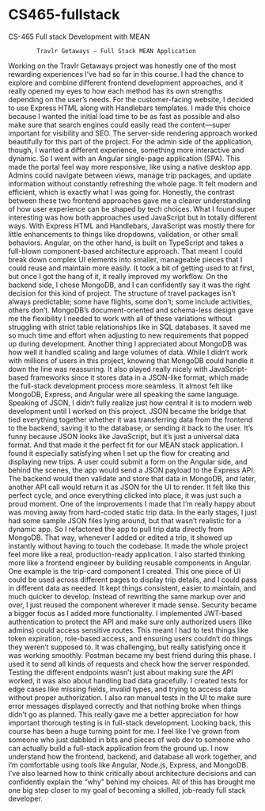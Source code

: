 # CS465-fullstack
CS-465 Full stack Development with MEAN

            Travlr Getaways – Full Stack MEAN Application
Working on the Travlr Getaways project was honestly one of the most rewarding experiences I’ve had so far in this course. I had the chance to explore and combine different frontend development approaches, and it really opened my eyes to how each method has its own strengths depending on the user’s needs. For the customer-facing website, I decided to use Express HTML along with Handlebars templates. I made this choice because I wanted the initial load time to be as fast as possible and also make sure that search engines could easily read the content—super important for visibility and SEO. The server-side rendering approach worked beautifully for this part of the project.
For the admin side of the application, though, I wanted a different experience, something more interactive and dynamic. So I went with an Angular single-page application (SPA). This made the portal feel way more responsive, like using a native desktop app. Admins could navigate between views, manage trip packages, and update information without constantly refreshing the whole page. It felt modern and efficient, which is exactly what I was going for. Honestly, the contrast between these two frontend approaches gave me a clearer understanding of how user experience can be shaped by tech choices.
What I found super interesting was how both approaches used JavaScript but in totally different ways. With Express HTML and Handlebars, JavaScript was mostly there for little enhancements to things like dropdowns, validation, or other small behaviors. Angular, on the other hand, is built on TypeScript and takes a full-blown component-based architecture approach. That meant I could break down complex UI elements into smaller, manageable pieces that I could reuse and maintain more easily. It took a bit of getting used to at first, but once I got the hang of it, it really improved my workflow.
On the backend side, I chose MongoDB, and I can confidently say it was the right decision for this kind of project. The structure of travel packages isn’t always predictable; some have flights, some don’t; some include activities, others don’t. MongoDB’s document-oriented and schema-less design gave me the flexibility I needed to work with all of these variations without struggling with strict table relationships like in SQL databases. It saved me so much time and effort when adjusting to new requirements that popped up during development.
Another thing I appreciated about MongoDB was how well it handled scaling and large volumes of data. While I didn’t work with millions of users in this project, knowing that MongoDB could handle it down the line was reassuring. It also played really nicely with JavaScript-based frameworks since it stores data in a JSON-like format, which made the full-stack development process more seamless. It almost felt like MongoDB, Express, and Angular were all speaking the same language.
Speaking of JSON, I didn’t fully realize just how central it is to modern web development until I worked on this project. JSON became the bridge that tied everything together whether it was transferring data from the frontend to the backend, saving it to the database, or sending it back to the user. It’s funny because JSON looks like JavaScript, but it’s just a universal data format. And that made it the perfect fit for our MEAN stack application.
I found it especially satisfying when I set up the flow for creating and displaying new trips. A user could submit a form on the Angular side, and behind the scenes, the app would send a JSON payload to the Express API. The backend would then validate and store that data in MongoDB, and later, another API call would return it as JSON for the UI to render. It felt like this perfect cycle, and once everything clicked into place, it was just such a proud moment.
One of the improvements I made that I’m really happy about was moving away from hard-coded static trip data. In the early stages, I just had some sample JSON files lying around, but that wasn’t realistic for a dynamic app. So I refactored the app to pull trip data directly from MongoDB. That way, whenever I added or edited a trip, it showed up instantly without having to touch the codebase. It made the whole project feel more like a real, production-ready application.
I also started thinking more like a frontend engineer by building reusable components in Angular. One example is the trip-card component I created. This one piece of UI could be used across different pages to display trip details, and I could pass in different data as needed. It kept things consistent, easier to maintain, and much quicker to develop. Instead of rewriting the same markup over and over, I just reused the component wherever it made sense.
Security became a bigger focus as I added more functionality. I implemented JWT-based authentication to protect the API and make sure only authorized users (like admins) could access sensitive routes. This meant I had to test things like token expiration, role-based access, and ensuring users couldn’t do things they weren’t supposed to. It was challenging, but really satisfying once it was working smoothly. Postman became my best friend during this phase. I used it to send all kinds of requests and check how the server responded.
Testing the different endpoints wasn’t just about making sure the API worked, it was also about handling bad data gracefully. I created tests for edge cases like missing fields, invalid types, and trying to access data without proper authorization. I also ran manual tests in the UI to make sure error messages displayed correctly and that nothing broke when things didn’t go as planned. This really gave me a better appreciation for how important thorough testing is in full-stack development.
Looking back, this course has been a huge turning point for me. I feel like I’ve grown from someone who just dabbled in bits and pieces of web dev to someone who can actually build a full-stack application from the ground up. I now understand how the frontend, backend, and database all work together, and I’m comfortable using tools like Angular, Node.js, Express, and MongoDB. I’ve also learned how to think critically about architecture decisions and can confidently explain the “why” behind my choices. All of this has brought me one big step closer to my goal of becoming a skilled, job-ready full stack developer.


